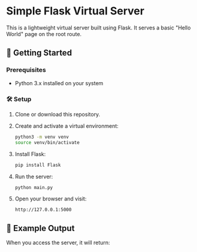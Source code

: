 # Simple Flask Virtual Server

This is a lightweight virtual server built using Flask. It serves a basic "Hello World" page on the root route.

## 🚀 Getting Started

### Prerequisites

- Python 3.x installed on your system

### 🛠 Setup

1. Clone or download this repository.
2. Create and activate a virtual environment:
    ```bash
    python3 -m venv venv
    source venv/bin/activate
    ```
3. Install Flask:
    ```bash
    pip install Flask
    ```

4. Run the server:
    ```bash
    python main.py
    ```

5. Open your browser and visit:
    ```
    http://127.0.0.1:5000
    ```

## 🧪 Example Output

When you access the server, it will return:

